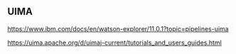 ## UIMA

https://www.ibm.com/docs/en/watson-explorer/11.0.1?topic=pipelines-uima

https://uima.apache.org/d/uimaj-current/tutorials_and_users_guides.html